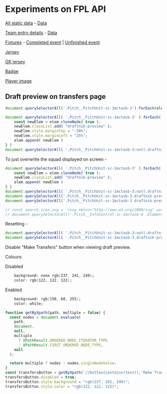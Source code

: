 # Experiments on FPL API

[All static data](https://fantasy.premierleague.com/api/bootstrap-static/) - [Data](https://gist.github.com/AlexMathew/0878ee2f881da7bfc61f55f2d489bb3f)

[Team entry details](https://fantasy.premierleague.com/api/my-team/129364/) - [Data](https://gist.github.com/AlexMathew/2991627296a33a89bb442451e5d0f398)

[Fixtures](https://fantasy.premierleague.com/api/fixtures/?event=46) - [Completed event](https://gist.github.com/AlexMathew/a5ec8560388b5e419074e733c9bf543f) | [Unfinished event](https://gist.github.com/AlexMathew/6121fbc0f061933439588fca8d37903e)

[Jersey](https://fantasy.premierleague.com/dist/img/shirts/special/shirt_1-110.webp)

[GK jersey](https://fantasy.premierleague.com/dist/img/shirts/special/shirt_1_1-66.webp)

[Badge](https://fantasy.premierleague.com/dist/img/badges/badge_1_80.png)

[Player image](https://resources.premierleague.com/premierleague/photos/players/110x140/p176297.png)

## Draft preview on transfers page

```javascript
document.querySelectorAll('.Pitch__PitchUnit-sc-1mctasb-3').forEach(elem => elem.style.opacity = 0.2)
```

```javascript
document.querySelectorAll( '.Pitch__PitchUnit-sc-1mctasb-3' ).forEach( elem => {
    const newElem = elem.cloneNode( true );
    newElem.classList.add( "draftnik-preview" );
    newElem.style.marginTop = "-50%";
    newElem.style.marginLeft = "25%";
    elem.append( newElem )
} )
document.querySelectorAll( '.Pitch__PitchUnit-sc-1mctasb-3:not(.draftnik-preview) > .Pitch__PitchElementWrap-sc-1mctasb-4' ).forEach( elem => elem.style.opacity = 0.2 )
```

To just overwrite the squad displayed on screen -

```javascript
document.querySelectorAll( '.Pitch__PitchUnit-sc-1mctasb-3' ).forEach( elem => {
    const newElem = elem.cloneNode( true );
    newElem.classList.add( "draftnik-preview" );
    elem.append( newElem )
} )
document.querySelectorAll( '.Pitch__PitchUnit-sc-1mctasb-3:not(.draftnik-preview) > .Pitch__PitchElementWrap-sc-1mctasb-4' ).forEach( elem => elem.style.display = 'none' )
document.querySelectorAll('.Pitch__PitchUnit-sc-1mctasb-3.draftnik-preview .Pitch__PrimaryControl-sc-1mctasb-7').forEach(button => button.style.display = 'none')
document.querySelectorAll('.Pitch__PitchUnit-sc-1mctasb-3.draftnik-preview .ElementStatus__InfoIcon-sc-1bs5tgy-0').forEach(button => button.style.display = 'none')
```

```js
// const search_icon_svg = `<svg xmlns="http://www.w3.org/2000/svg" width="14" height="15" viewBox="0 0 14 15"><path fill="#000" d="M23,21.426892 L19.2716455,17.6969948 C19.8584878,16.8106243 20.1997648,15.7497557 20.1997648,14.6072129 C20.1997648,11.5125286 17.6927267,9.00445324 14.5998824,9.00445324 C11.5070381,9.00445324 9,11.5130889 9,14.6077732 C9,17.701337 11.5070381,20.2105329 14.5998824,20.2105329 C15.7412946,20.2105329 16.8028164,19.8680222 17.6883864,19.2814833 L21.4161809,23.0113805 L23,21.426892 Z M10.5866193,14.6083335 C10.5866193,12.3907612 12.3838013,10.5939562 14.5998964,10.5939562 C16.8165515,10.5939562 18.6137335,12.3907612 18.6137335,14.6083335 C18.6137335,16.8259058 16.8165515,18.6238314 14.5998964,18.6238314 C12.3838013,18.6238314 10.5866193,16.8259058 10.5866193,14.6083335 Z" transform="translate(-9 -8.85)"></path></svg>`
// document.querySelectorAll('.Pitch__InfoControl-sc-1mctasb-8 .ElementStatus__InfoIcon-sc-1bs5tgy-0').forEach(button => button.innerHTML = search_icon_svg)
```

Resetting -

```javascript
document.querySelectorAll( '.Pitch__PitchUnit-sc-1mctasb-3:not(.draftnik-preview) > .Pitch__PitchElementWrap-sc-1mctasb-4' ).forEach( elem => elem.style.display = 'block' )
document.querySelectorAll( '.Pitch__PitchUnit-sc-1mctasb-3.draftnik-preview').forEach( elem => elem.remove() )
```

Disable "Make Transfers" button when viewing draft preview.

Colours:

Disabled

```css
    background: none rgb(237, 241, 249);
    color: rgb(122, 122, 122);
```

Enabled

```css
    background: rgb(150, 60, 255);
    color: white;
```

```javascript
function getByXpath(path, multiple = false) {
  const nodes = document.evaluate(
    path,
    document,
    null,
    multiple
      ? XPathResult.ORDERED_NODE_ITERATOR_TYPE
      : XPathResult.FIRST_ORDERED_NODE_TYPE,
    null
  );

  return multiple ? nodes : nodes.singleNodeValue;
}
const transfersButton = getByXpath(`//button[contains(text(),'Make Transfers')]`);
transfersButton.disabled = true;
transfersButton.style.background = "rgb(237, 241, 249)";
transfersButton.style.color = "rgb(122, 122, 122)";
```
